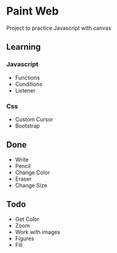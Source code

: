 # Paint Web

Project to practice Javascript with canvas

## Learning

### Javascript

- Functions
- Conditions
- Listener

### Css

- Custom Cursor
- Bootstrap

## Done

- Write
- Pencil
- Change Color
- Eraser
- Change Size

## Todo

- Get Color
- Zoom 
- Work with images
- Figures
- Fill



